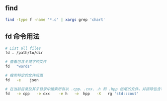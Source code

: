 ## find 

```bash
find -type f -name '*.c' | xargs grep 'chart'
```



## fd 命令用法

```bash
# List all files
fd . /path/to/dir

# 查看包含关键字的文件
fd   "words"

# 搜索特定的文件后缀
fd   -e    json

# 在当前目录及其子目录中搜索所有以 .cpp、.cxx、.h 和 .hpp 结尾的文件，并排除包含字符串 'std::cout' 的文件
fd   -e cpp   -e cxx    -e h   -e  hpp   -X   rg 'std::cout'
```


